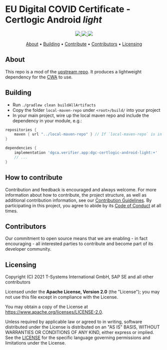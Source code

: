 # EU Digital COVID Certificate - Certlogic Android *light*

<p align="center">
  <a href="/../../commits/" title="Last Commit">
    <img src="https://img.shields.io/github/last-commit/eu-digital-green-certificates/dgc-certlogic-android?style=flat">
  </a>
  <a href="/../../issues" title="Open Issues">
    <img src="https://img.shields.io/github/issues/eu-digital-green-certificates/dgc-certlogic-android?style=flat">
  </a>
  <a href="./LICENSE" title="License">
    <img src="https://img.shields.io/badge/License-Apache%202.0-green.svg?style=flat">
  </a>
</p>

<p align="center">
  <a href="#about">About</a> •
  <a href="#building">Building</a> •
  <a href="#how-to-contribute">Contribute</a> •
  <a href="#contributors">Contributors</a> •
  <a href="#licensing">Licensing</a>
</p>

## About
This repo is a mod of the [upstream repo](https://github.com/corona-warn-app/dgc-certlogic-android).
It produces a lightweight dependency for the [CWA](https://github.com/corona-warn-app/cwa-app-android) to use.

## Building
* Run `./gradlew clean buildAllArtifacts`
* Copy the folder `local-maven-repo` under `<root>/build/` into your project
* In your main project, wire up the local maven repo and include the dependency in your module, e.g.:

```groovy
repositories {
    maven { url "../local-maven-repo" } // If `local-maven-repo` is in your projects root folder
}

dependencies {
    implementation 'dgca.verifier.app:dgc-certlogic-android-light:+'
    // ...
}
```
## How to contribute  

Contribution and feedback is encouraged and always welcome. For more information about how to contribute, the project structure, 
as well as additional contribution information, see our [Contribution Guidelines](./CONTRIBUTING.md). By participating in this 
project, you agree to abide by its [Code of Conduct](./CODE_OF_CONDUCT.md) at all times.

## Contributors  

Our commitment to open source means that we are enabling - in fact encouraging - all interested parties to contribute and become part of its developer community.

## Licensing

Copyright (C) 2021 T-Systems International GmbH, SAP SE and all other contributors

Licensed under the **Apache License, Version 2.0** (the "License"); you may not use this file except in compliance with the License.

You may obtain a copy of the License at https://www.apache.org/licenses/LICENSE-2.0.

Unless required by applicable law or agreed to in writing, software distributed under the License is distributed on an "AS IS" 
BASIS, WITHOUT WARRANTIES OR CONDITIONS OF ANY KIND, either express or implied. See the [LICENSE](./LICENSE) for the specific 
language governing permissions and limitations under the License.

